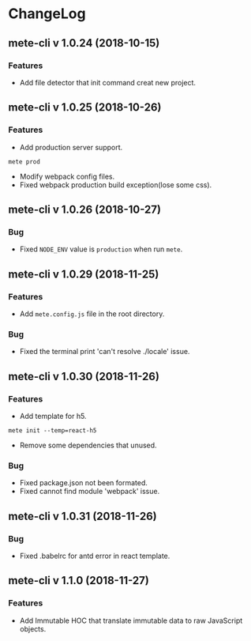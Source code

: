 # ChangeLog

## mete-cli v 1.0.24 (2018-10-15)

### Features

- Add file detector that init command creat new project.

## mete-cli v 1.0.25 (2018-10-26)

### Features

- Add production server support.
```shell
mete prod
```
- Modify webpack config files.
- Fixed webpack production build exception(lose some css).

## mete-cli v 1.0.26 (2018-10-27)

### Bug

- Fixed `NODE_ENV` value is `production` when run `mete`.

## mete-cli v 1.0.29 (2018-11-25)

### Features

- Add `mete.config.js` file in the root directory.

### Bug

- Fixed the terminal print 'can't resolve ./locale' issue.

## mete-cli v 1.0.30 (2018-11-26)

### Features

- Add template for h5.
```shell
mete init --temp=react-h5
```
- Remove some dependencies that unused.

### Bug

- Fixed package.json not been formated.
- Fixed cannot find module 'webpack' issue.

## mete-cli v 1.0.31 (2018-11-26)

### Bug

- Fixed .babelrc for antd error in react template.

## mete-cli v 1.1.0 (2018-11-27)

### Features

- Add Immutable HOC that translate immutable data to raw JavaScript objects.
